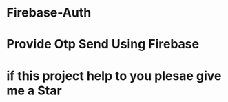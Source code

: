 # Firebase-Auth
# Provide Otp Send Using Firebase
# if this project help to you plesae give me a Star

